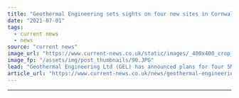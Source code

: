 ```yaml
---
title: "Geothermal Engineering sets sights on four new sites in Cornwall"
date: "2021-07-01"
tags: 
  - current news
  - news
source: "current news"
image_url: "https://www.current-news.co.uk/static/images/_400x400_crop_center-center/Steaming-lagoon-United-Downs-credit-Geothermal-Engineering.JPG"
image_fp: "/assets/img/post_thumbnails/90.JPG"
lead: "​Geothermal Engineering Ltd (GEL) has announced plans for four 5MWe geothermal power plants in Cornwall."
article_url: "https://www.current-news.co.uk/news/geothermal-engineering-sets-sights-on-four-new-sites-in-cornwall?utm_source=rss-feeds&utm_medium=rss&utm_campaign=rss"
---
```


---

